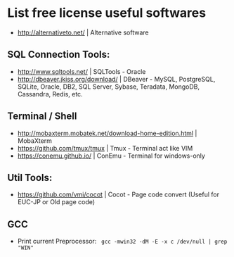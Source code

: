 # List free license useful softwares

- http://alternativeto.net/ | Alternative software

## SQL Connection Tools:
- http://www.sqltools.net/ | SQLTools - Oracle
- http://dbeaver.jkiss.org/download/ | DBeaver - MySQL, PostgreSQL, SQLite, Oracle, DB2, SQL Server, Sybase, Teradata, MongoDB, Cassandra, Redis, etc.

## Terminal / Shell
- http://mobaxterm.mobatek.net/download-home-edition.html | MobaXterm
- https://github.com/tmux/tmux | Tmux - Terminal act like VIM
- https://conemu.github.io/ | ConEmu - Terminal for windows-only

## Util Tools:
- https://github.com/vmi/cocot | Cocot - Page code convert (Useful for EUC-JP or Old page code)

## GCC
- Print current Preprocessor: ` gcc -mwin32 -dM -E -x c /dev/null | grep "WIN"`
